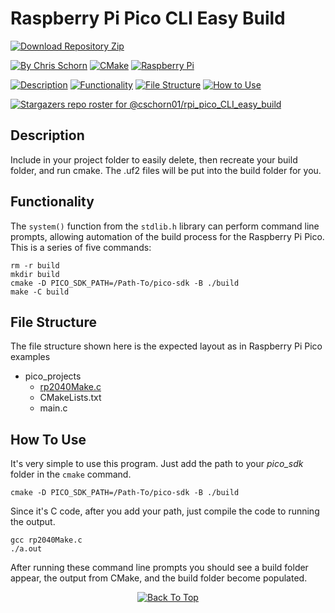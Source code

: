 # Raspberry Pi Pico CLI Easy Build

[![Download Repository Zip](https://img.shields.io/badge/Download_Repository_Zip-FFFFFF?style=for-the-badge)]([https://github.com/new?template_name=Lora_Pico_Driver&template_owner=cschorn01](https://github.com/cschorn01/rpi_pico_CLI_easy_build/archive/refs/heads/main.zip))

[![By Chris Schorn](https://img.shields.io/badge/Author-Chris_Schorn-FFFFFF?style=for-the-badge)](https://github.com/cschorn01)
[![CMake](https://img.shields.io/badge/CMake-%23008FBA.svg?style=for-the-badge&logo=cmake&logoColor=white)](https://cmake.org/)
[![Raspberry Pi](https://img.shields.io/badge/-RaspberryPi-C51A4A?style=for-the-badge&logo=Raspberry-Pi)](https://www.raspberrypi.com/products/raspberry-pi-pico/)
<!-- [![MIT License](https://img.shields.io/badge/License-MIT-A31B34?style=for-the-badge)](https://mit-license.org/) -->
<!-- [![Semtech LoRa](https://img.shields.io/badge/LoRa-1CAEED?style=for-the-badge)](https://www.semtech.com/lora)
[![FreeRTOS](https://img.shields.io/badge/FreeRTOS-5CBA5B?style=for-the-badge)](https://www.freertos.org/) -->

[![Description](https://img.shields.io/badge/Description-FFFFFF?style=for-the-badge)](https://github.com/cschorn01/rpi_pico_CLI_easy_build/tree/main#description)
[![Functionality](https://img.shields.io/badge/Functionality-FFFFFF?style=for-the-badge)](https://github.com/cschorn01/rpi_pico_CLI_easy_build/tree/main#functionality)
[![File Structure](https://img.shields.io/badge/file_structure-FFFFFF?style=for-the-badge)](https://github.com/cschorn01/rpi_pico_CLI_easy_build/tree/main#file-structure)
[![How to Use](https://img.shields.io/badge/how_to_use-FFFFFF?style=for-the-badge)](https://github.com/cschorn01/rpi_pico_CLI_easy_build/tree/main#how-to-use)

[![Stargazers repo roster for @cschorn01/rpi_pico_CLI_easy_build](https://reporoster.com/stars/cschorn01/rpi_pico_CLI_easy_build)](https://github.com/cschorn01/rpi_pico_CLI_easy_build/stargazers)

## Description
Include in your project folder to easily delete, then recreate your build folder, and run cmake. The .uf2 files will be put into the build folder for you.


## Functionality

The `system()` function from the `stdlib.h` library can perform command line prompts, allowing automation of the build process for the Raspberry Pi Pico. This is a series of five commands:
```
rm -r build
mkdir build
cmake -D PICO_SDK_PATH=/Path-To/pico-sdk -B ./build
make -C build
```

## File Structure

The file structure shown here is the expected layout as in Raspberry Pi Pico examples

- pico_projects
    - [rp2040Make.c](https://github.com/cschorn01/rpi_pico_CLI_easy_build/blob/main/rp2040Make.c)
    - CMakeLists.txt
    - main.c

## How To Use

It's very simple to use this program.  Just add the path to your *pico_sdk* folder in the `cmake` command.

`cmake -D PICO_SDK_PATH=/Path-To/pico-sdk -B ./build`

Since it's C code, after you add your path, just compile the code to running the output.

```
gcc rp2040Make.c
./a.out
```

After running these command line prompts you should see a build folder appear, the output from CMake, and the build folder become populated.
    <!-- system( "rm -r build" );
    system( "mkdir build" );
    // system( 'cmake from 'project-folder' into 'build')
    system( "cmake -D FREERTOS_KERNEL_PATH=/Path-To/FreeRTOS-Kernel -D PICO_SDK_PATH=/Path-To/pico-sdk -B ./build" );
    // system( 'make from 'build'') -C DIRECTORY, Change to DIRECTORY before doing anything.
    system( "make -C build" ); -->
  
<div align="center" dir="auto">
  <a href="https://github.com/cschorn01/rpi_pico_CLI_easy_build">
    <img src="https://img.shields.io/badge/Back_To_Top-FFFFFF?style=for-the-badge" alt="Back To Top">
  </a>
</div>
